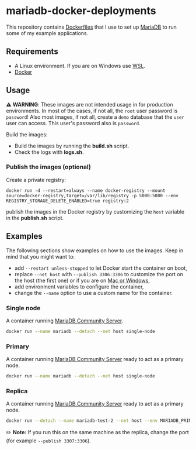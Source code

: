 # mariadb-docker-deployments

This repository contains [Dockerfiles](https://docs.docker.com/engine/reference/builder) that I use to set up [MariaDB](https://mariadb.com) to run some of my example applications.

## Requirements

  * A Linux environment. If you are on Windows use [WSL](https://learn.microsoft.com/windows/wsl).
  * [Docker](https://www.docker.com)

## Usage

  ⚠️ **WARNING**: These images are not intended usage in for production environments. In most of the cases, if not all, the `root` user password is `password`! Also most images, if not all, create a `demo` database that the `user` user can access. This user's password also is `password`.

Build the images:

  * Build the images by running the **build.sh** script.
  * Check the logs with **logs.sh**.

### Publish the images (optional)

Create a private registry:

```shell
docker run -d --restart=always --name docker-registry --mount source=docker-registry,target=/var/lib/registry -p 5000:5000 --env REGISTRY_STORAGE_DELETE_ENABLED=true registry:2
```
publish the images in the Docker registry by customizing the `host` variable in the **publish.sh** script.

## Examples

The following sections show examples on how to use the images. Keep in mind that you might want to:

  * add `--restart unless-stopped` to let Docker start the container on boot,
  * replace `--net host` with `--publish 3306:3306` to customize the port on the host (the first one) or if you are on
  [Mac or Windows](https://docs.docker.com/network/host/#:~:text=The%20host%20networking%20driver%20only%20works%20on%20Linux%20hosts%2C%20and%20is%20not%20supported%20on%20Docker%20Desktop%20for%20Mac%2C%20Docker%20Desktop%20for%20Windows%2C%20or%20Docker%20EE%20for%20Windows%20Server),
  * add environment variables to configure the container,
  * change the `--name` option to use a custom name for the container.

### Single node

A container running [MariaDB Community Server](https://mariadb.com/products/community-server).

```bash
docker run --name mariadb --detach --net host single-node
```

### Primary

A container running [MariaDB Community Server](https://mariadb.com/products/community-server) ready to act as a primary node.

```bash
docker run --name mariadb --detach --net host single-node
```

### Replica

A container running [MariaDB Community Server](https://mariadb.com/products/community-server) ready to act as a primary node.

```bash
docker run --detach --name mariadb-test-2 --net host --env MARIADB_PRIMARY_HOST=<PRIMARY_SERVER_IP_ADDRESS> replica
```

✏️ **Note:** If you run this on the same machine as the replica, change the port (for example `--publish 3307:3306`).
